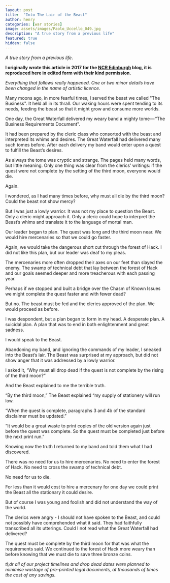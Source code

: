 ```yaml
---
layout: post
title:  "Into The Lair of the Beast"
author: henry
categories: [war stories]
image: assets/images/Paolo_Uccello_049.jpg
description: "A true story from a previous life"
featured: true
hidden: false
---
```


*A true story from a previous life*.

**I originally wrote this article in 2017 for the [NCR Edinburgh](https://ncredinburgh.com/) blog, it is reproduced here in edited form with their kind permission.** 

*Everything that follows really happened. One or two minor details have been changed in the name of artistic licence.*

Many moons ago, in more fearful times, I served the beast we called "The Business". It held all in its thrall. Our waking hours were spent tending to its needs, feeding the beast so that it might grow and consume more worlds.

One day, the Great Waterfall delivered my weary band a mighty tome — “The Business Requirements Document".

It had been prepared by the cleric class who consorted with the beast and interpreted its whims and desires. The Great Waterfall had delivered many such tomes before. After each delivery my band would enter upon a quest to fulfill the Beast’s desires.

As always the tome was cryptic and strange. The pages held many words, but little meaning. Only one thing was clear from the clerics’ writings: if the quest were not complete by the setting of the third moon, everyone would die.

Again.

I wondered, as I had many times before, why must all die by the third moon? Could the beast not show mercy?

But I was just a lowly warrior. It was not my place to question the Beast. Only a cleric might approach it. Only a cleric could hope to interpret the Beast’s whims and translate it to the language of mortal man.

Our leader began to plan. The quest was long and the third moon near. We would hire mercenaries so that we could go faster.

Again, we would take the dangerous short cut through the forest of Hack. I did not like this plan, but our leader was deaf to my pleas.

The mercenaries more often dropped their axes on our feet than slayed the enemy. The swamp of technical debt that lay between the forest of Hack and our goals seemed deeper and more treacherous with each passing year.

Perhaps if we stopped and built a bridge over the Chasm of Known Issues we might complete the quest faster and with fewer dead?

But no. The beast must be fed and the clerics approved of the plan. We would proceed as before.

I was despondent, but a plan began to form in my head. A desperate plan. A suicidal plan. A plan that was to end in both enlightenment and great sadness.

I would speak to the Beast.

Abandoning my band, and ignoring the commands of my leader, I sneaked into the Beast’s lair. The Beast was surprised at my approach, but did not show anger that it was addressed by a lowly warrior.

I asked it, “Why must all drop dead if the quest is not complete by the rising of the third moon?”

And the Beast explained to me the terrible truth.

“By the third moon,” The Beast explained “my supply of stationery will run low.

“When the quest is complete, paragraphs 3 and 4b of the standard disclaimer must be updated.”

“It would be a great waste to print copies of the old version again just before the quest was complete. So the quest must be completed just before the next print run.”

Knowing now the truth I returned to my band and told them what I had discovered.

There was no need for us to hire mercenaries. No need to enter the forest of Hack. No need to cross the swamp of technical debt.

No need for us to die.

For less than it would cost to hire a mercenary for one day we could print the Beast all the stationary it could desire.

But of course I was young and foolish and did not understand the way of the world.

The clerics were angry - I should not have spoken to the Beast, and could not possibly have comprehended what it said. They had faithfully transcribed all its utterings. Could I not read what the Great Waterfall had delivered?

The quest must be complete by the third moon for that was what the requirements said. We continued to the forest of Hack more weary than before knowing that we must die to save three bronze coins.

*tl;dr all of our project timelines and drop dead dates were planned to minimise wastage of pre-printed legal documents, at thousands of times the cost of any savings.*
